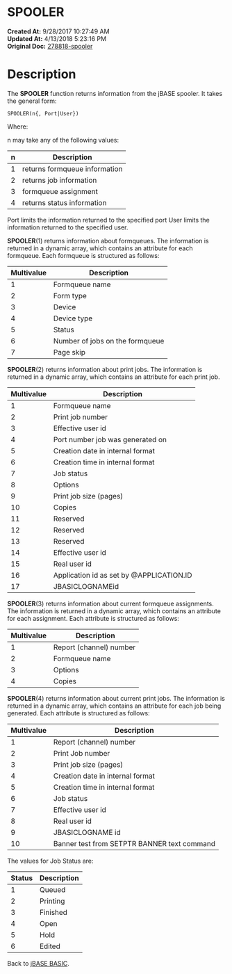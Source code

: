 # SPOOLER

**Created At:** 9/28/2017 10:27:49 AM  
**Updated At:** 4/13/2018 5:23:16 PM  
**Original Doc:** [278818-spooler](https://docs.jbase.com/36868-jbase-basic/278818-spooler)  


# Description

The **SPOOLER** function returns information from the jBASE spooler. It takes the general form:

```
SPOOLER(n{, Port|User})
```

Where:

n may take any of the following values:


| n<br> | Description<br> |
| --- | --- |
| 1<br> | returns formqueue information<br> |
| 2<br> | returns job information<br> |
| 3<br> | formqueue assignment<br> |
| 4<br> | returns status information<br> |


Port limits the information returned to the specified port User limits the information returned to the specified user.

**SPOOLER**(1) returns information about formqueues. The information is returned in a dynamic array, which contains an attribute for each formqueue. Each formqueue is structured as follows:


| Multivalue<br> | Description<br> |
| --- | --- |
| 1<br> | Formqueue name<br> |
| 2<br> | Form type<br> |
| 3<br> | Device<br> |
| 4<br> | Device type<br> |
| 5<br> | Status<br> |
| 6<br> | Number of jobs on the formqueue<br> |
| 7<br> | Page skip<br> |


**SPOOLER**(2) returns information about print jobs. The information is returned in a dynamic array, which contains an attribute for each print job.


| Multivalue<br> | Description<br> |
| --- | --- |
| 1<br> | Formqueue name<br> |
| 2<br> | Print job number<br> |
| 3<br> | Effective user id<br> |
| 4<br> | Port number job was generated on<br> |
| 5<br> | Creation date in internal format<br> |
| 6<br> | Creation time in internal format<br> |
| 7<br> | Job status<br> |
| 8<br> | Options<br> |
| 9<br> | Print job size (pages)<br> |
| 10<br> | Copies<br> |
| 11<br> | Reserved<br> |
| 12<br> | Reserved<br> |
| 13<br> | Reserved<br> |
| 14<br> | Effective user id<br> |
| 15<br> | Real user id<br> |
| 16<br> | Application id as set by @APPLICATION.ID<br> |
| 17<br> | JBASICLOGNAMEid<br> |


**SPOOLER**(3) returns information about current formqueue assignments. The information is returned in a dynamic array, which contains an attribute for each assignment. Each attribute is structured as follows:


| Multivalue<br> |  Description<br> |
| --- | --- |
| 1<br> | Report (channel) number<br> |
| 2<br> | Formqueue name<br> |
| 3<br> | Options<br> |
| 4<br> | Copies<br> |


**SPOOLER**(4) returns information about current print jobs. The information is returned in a dynamic array, which contains an attribute for each job being generated. Each attribute is structured as follows:


| Multivalue<br> | Description<br> |
| --- | --- |
| 1<br> | Report (channel) number<br> |
| 2<br> | Print Job number<br> |
| 3<br> | Print job size (pages)<br> |
| 4<br> | Creation date in internal format<br> |
| 5<br> | Creation time in internal format<br> |
| 6<br> | Job status<br> |
| 7<br> | Effective user id<br> |
| 8<br> | Real user id<br> |
| 9<br> | JBASICLOGNAME id<br> |
| 10<br> | Banner test from SETPTR BANNER text command<br> |




The values for Job Status are:


| Status<br> | Description<br> |
| --- | --- |
| 1<br> | Queued<br> |
| 2<br> | Printing<br> |
| 3<br> | Finished<br> |
| 4<br> | Open<br> |
| 5<br> | Hold<br> |
| 6<br> | Edited<br> |




Back to [jBASE BASIC](263498-jbase-basic).


